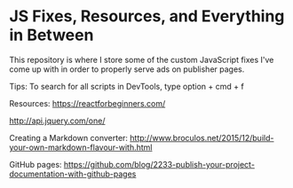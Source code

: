 # JS Fixes, Resources, and Everything in Between

This repository is where I store some of the custom JavaScript fixes I've come up with in order to properly serve ads on publisher pages.

Tips: To search for all scripts in DevTools, type option + cmd + f

Resources: https://reactforbeginners.com/

http://api.jquery.com/one/

Creating a Markdown converter: http://www.broculos.net/2015/12/build-your-own-markdown-flavour-with.html

GitHub pages:
https://github.com/blog/2233-publish-your-project-documentation-with-github-pages
